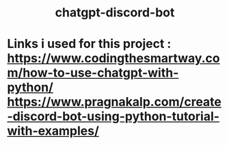 <h1 align="center">chatgpt-discord-bot<h1>
  
  Links i used for this project : 
  https://www.codingthesmartway.com/how-to-use-chatgpt-with-python/
  https://www.pragnakalp.com/create-discord-bot-using-python-tutorial-with-examples/
